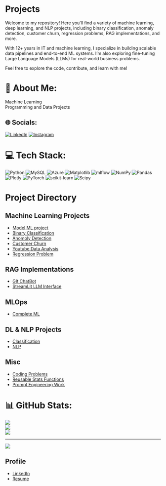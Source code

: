# Projects

Welcome to my repository! Here you'll find a variety of machine learning, deep learning, and NLP projects, including binary classification, anomaly detection, customer churn, regression problems, RAG implementations, and more.

With 12+ years in IT and machine learning, I specialize in building scalable data pipelines and end-to-end ML systems. I’m also exploring fine-tuning Large Language Models (LLMs) for real-world business problems.

Feel free to explore the code, contribute, and learn with me!

# 💫 About Me:
Machine Learning <br>Programming and Data Projects <br>


## 🌐 Socials:
[![LinkedIn](https://img.shields.io/badge/LinkedIn-%230077B5.svg?logo=linkedin&logoColor=white)](https://www.linkedin.com/in/rohit-jishtu/) 
[![Instagram](https://img.shields.io/badge/Instagram-%23E4405F.svg?logo=instagram&logoColor=white)](https://instagram.com/rohit_jishtu)



# 💻 Tech Stack:
![Python](https://img.shields.io/badge/python-3670A0?style=for-the-badge&logo=python&logoColor=ffdd54) ![MySQL](https://img.shields.io/badge/mysql-%2300000f.svg?style=for-the-badge&logo=mysql&logoColor=white) ![Azure](https://img.shields.io/badge/azure-%230072C6.svg?style=for-the-badge&logo=microsoftazure&logoColor=white) ![Matplotlib](https://img.shields.io/badge/Matplotlib-%23ffffff.svg?style=for-the-badge&logo=Matplotlib&logoColor=black) ![mlflow](https://img.shields.io/badge/mlflow-%23d9ead3.svg?style=for-the-badge&logo=numpy&logoColor=blue) ![NumPy](https://img.shields.io/badge/numpy-%23013243.svg?style=for-the-badge&logo=numpy&logoColor=white) ![Pandas](https://img.shields.io/badge/pandas-%23150458.svg?style=for-the-badge&logo=pandas&logoColor=white) ![Plotly](https://img.shields.io/badge/Plotly-%233F4F75.svg?style=for-the-badge&logo=plotly&logoColor=white) ![PyTorch](https://img.shields.io/badge/PyTorch-%23EE4C2C.svg?style=for-the-badge&logo=PyTorch&logoColor=white) ![scikit-learn](https://img.shields.io/badge/scikit--learn-%23F7931E.svg?style=for-the-badge&logo=scikit-learn&logoColor=white) ![Scipy](https://img.shields.io/badge/SciPy-%230C55A5.svg?style=for-the-badge&logo=scipy&logoColor=%white)


# Project Directory

## Machine Learning Projects
- [Model ML project](./Projects/ML%20Projects/Project%207%20-%20Bank%20Marketing%20Data)
- [Binary Classification](./ML%20Projects/Project%201%20-%20Binary%20Classification)
- [Anomoly Detection](./ML%20Projects/Project%202%20-%20Anomoly%20Detection%20Time%20Series)
- [Customer Churn](./ML%20Projects/Project%203%20-%20Customer%20Churn)
- [Youtube Data Analysis](./ML%20Projects/Project%204%20-%20YouTube%20Analytics)
- [Regression Problem](./ML%20Projects/Project%205%20-%20Regression%20Problem)

## RAG Implementations
- [GIt ChatBot](./AI%20Work/GIt_ChatBot)
- [StreamLit LLM Interface](./AI%20Work/LLM_Interface)

## MLOps 
- [Complete ML](./MLOps/CompleteML)

## DL & NLP Projects
- [Classification](./DL%20Projects/PyTorchSeries)
- [NLP](./DL%20Projects/NLP)

## Misc
- [Coding Problems](./Coding%20problems%20%26%20Solution)
- [Reusable Stats Functions](./StatsFunctions)
- [Prompt Engineering Work](./AI%20Work/Prompt%20Design)


# 📊 GitHub Stats:
![](https://github-readme-stats.vercel.app/api?username=RohitJishtu&theme=tokyonight&hide_border=false&include_all_commits=false&count_private=false)<br/>
![](https://github-readme-streak-stats.herokuapp.com/?user=RohitJishtu&theme=tokyonight&hide_border=false)<br/>
![](https://github-readme-stats.vercel.app/api/top-langs/?username=RohitJishtu&theme=tokyonight&hide_border=false&include_all_commits=false&count_private=false&layout=compact)

---
[![](https://visitcount.itsvg.in/api?id=RohitJishtu&icon=0&color=0)](https://visitcount.itsvg.in)

<!-- Proudly created with GPRM ( https://gprm.itsvg.in ) -->


## Profile

- [LinkedIn](https://www.linkedin.com/in/rohit-jishtu/)
- [Resume](https://docs.google.com/document/d/1RvqLVzKyYgEudNnpeKH6ncGInxl4fYCuiKV7XSPZpGw/edit)